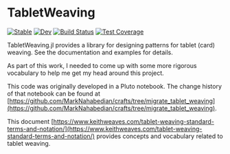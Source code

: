 # TabletWeaving
[![Stable](https://img.shields.io/badge/docs-stable-blue.svg)](https://MarkNahabedian.github.io/TabletWeaving.jl/stable/)
[![Dev](https://img.shields.io/badge/docs-dev-blue.svg)](https://MarkNahabedian.github.io/TabletWeaving.jl/dev/)
[![Build Status](https://github.com/MarkNahabedian/TabletWeaving.jl/actions/workflows/CI.yml/badge.svg?branch=main)](https://github.com/MarkNahabedian/TabletWeaving.jl/actions/workflows/CI.yml?query=branch%3Amain)
[![Test Coverage](https://codecov.io/gh/MarkNahabedian/TabletWeaving.jl/branch/main/graph/badge.svg?branch=main)](https://codecov.io/gh/MarkNahabedian/TabletWeaving.jl)

TabletWeaving.jl provides a library for designing patterns for tablet
(card) weaving.  See the documentation and examples for details.

As part of this work, I needed to come up with some more rigorous
vocabulary to help me get my head around this project.

This code was originally developed in a Pluto notebook.  The change
history of that notebook can be found at
[https://github.com/MarkNahabedian/crafts/tree/migrate_tablet_weaving](https://github.com/MarkNahabedian/crafts/tree/migrate_tablet_weaving).

This document
[https://www.keithweaves.com/tablet-weaving-standard-terms-and-notation/](https://www.keithweaves.com/tablet-weaving-standard-terms-and-notation/)
provides concepts and vocabulary related to tablet weaving.


